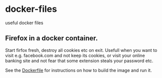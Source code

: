 # docker-files
useful docker files

## Firefox in a docker container.

Start firfox fresh, destroy all cookies etc on exit. Usefull when you want to visit e.g. facebook.com and not keep its cookies, or visit your online banking site and not fear that some extension steals your password etc.

See the [Dockerfile](docker-firefox/Dockerfile) for instructions on how to build the image and run it.

